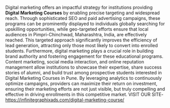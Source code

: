 Digital marketing offers an impactful strategy for institutions providing **Digital Marketing Courses** by enabling precise targeting and widespread reach.
Through sophisticated SEO and paid advertising campaigns, these programs can be prominently displayed to individuals globally searching for upskilling opportunities,
while geo-targeted efforts ensure that local audiences in Pimpri-Chinchwad, Maharashtra, India, are effectively reached. This targeted approach significantly improves
the efficiency of lead generation, attracting only those most likely to convert into enrolled students.
Furthermore, digital marketing plays a crucial role in building brand authority and fostering engagement for these educational programs. 
Content marketing, social media interaction, and online reputation management allow institutions to showcase their expertise, 
share success stories of alumni, and build trust among prospective students interested in Digital Marketing Courses in Pune. 
By leveraging analytics to continuously optimize campaigns, providers can maximize their return on investment,
ensuring their marketing efforts are not just visible, but truly compelling and effective in driving enrollments in this competitive market.
VISIT OUR SITE-https://infinitegraphixads.com/digital-marketing-course/
